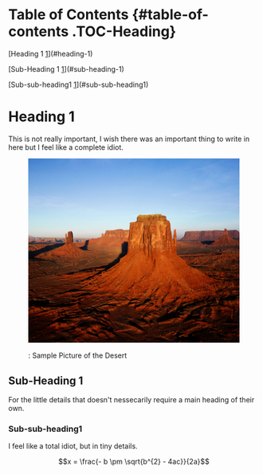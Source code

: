 # Table of Contents {#table-of-contents .TOC-Heading}

[Heading 1 [1](#heading-1)](#heading-1)

[Sub-Heading 1 [1](#sub-heading-1)](#sub-heading-1)

[Sub-sub-heading1 [1](#sub-sub-heading1)](#sub-sub-heading1)

# Heading 1

This is not really important, I wish there was an important thing to
write in here but I feel like a complete idiot.

<figure>
<img src="media/image1.jpg" style="width:5.14537in;height:3.85903in" />
<figcaption><p>: Sample Picture of the Desert</p></figcaption>
</figure>

## Sub-Heading 1

For the little details that doesn't nessecarily require a main heading
of their own.

### Sub-sub-heading1

I feel like a total idiot, but in tiny details.

$$x = \frac{- b \pm \sqrt{b^{2} - 4ac}}{2a}$$
